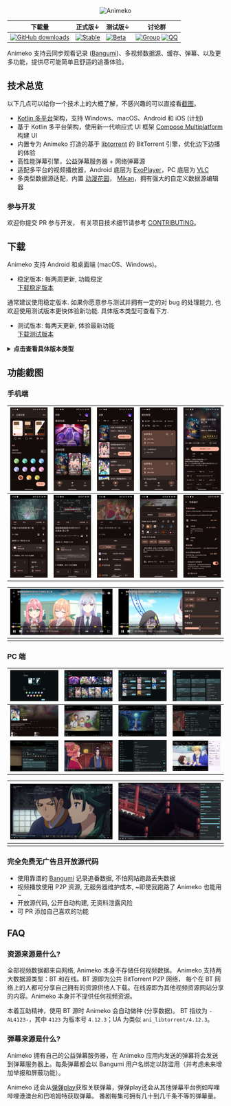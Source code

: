 <div align="center">

![Animeko](https://socialify.git.ci/open-ani/animeko/image?description=1&descriptionEditable=%E9%9B%86%E6%89%BE%E7%95%AA%E3%80%81%E8%BF%BD%E7%95%AA%E3%80%81%E7%9C%8B%E7%95%AA%E7%9A%84%E4%B8%80%E7%AB%99%E5%BC%8F%E5%BC%B9%E5%B9%95%E8%BF%BD%E7%95%AA%E5%B9%B3%E5%8F%B0&font=Jost&logo=https%3A%2F%2Fraw.githubusercontent.com%2Fopen-ani%2Fanimeko%2Frefs%2Fheads%2Fmain%2F.github%2Fassets%2Flogo.png&name=1&owner=1&pattern=Plus&theme=Light)

| 下載量                                                                                                                                                                                                                | 正式版↓                                                                                                                                                                         | 测试版↓                                                                                                                                                                                    | 讨论群                                                                                                                                                                                                                                                                                                                                                                                                           |
|--------------------------------------------------------------------------------------------------------------------------------------------------------------------------------------------------------------------|------------------------------------------------------------------------------------------------------------------------------------------------------------------------------|-----------------------------------------------------------------------------------------------------------------------------------------------------------------------------------------|---------------------------------------------------------------------------------------------------------------------------------------------------------------------------------------------------------------------------------------------------------------------------------------------------------------------------------------------------------------------------------------------------------------|
| [![GitHub downloads](https://img.shields.io/github/downloads/open-ani/ani/total?label=Downloads&labelColor=27303D&color=0D1117&logo=github&logoColor=FFFFFF&style=flat)](https://github.com/open-ani/ani/releases) | [![Stable](https://img.shields.io/github/release/open-ani/ani.svg?maxAge=3600&label=Stable&labelColor=06599d&color=043b69)](https://github.com/open-ani/ani/releases/latest) | [![Beta](https://img.shields.io/github/v/release/open-ani/ani.svg?maxAge=3600&label=Beta&labelColor=2c2c47&color=1c1c39&include_prereleases)](https://github.com/open-ani/ani/releases) | [![Group](https://img.shields.io/badge/Telegram-2CA5E0?style=flat-squeare&logo=telegram&logoColor=white)](https://t.me/openani) [![QQ](https://img.shields.io/badge/927170241-EB1923?logo=tencent-qq&logoColor=white)](http://qm.qq.com/cgi-bin/qm/qr?_wv=1027&k=2EbZ0Qxe-fI_AHJLCMnSIOnqw-nfrFH5&authKey=L31zTMwfbMG0FhIgt8xNHGOFPHc531mSw2YzUVupHLRJ4L2f8xerAd%2ByNl4OigRK&noverify=0&group_code=927170241) |

</div>

[dmhy]: http://www.dmhy.org/

[Bangumi]: http://bangumi.tv

[ddplay]: https://www.dandanplay.com/

[Compose Multiplatform]: https://www.jetbrains.com/compose-multiplatform/

[acg.rip]: https://acg.rip

[Mikan]: https://mikanani.me/

[Ikaros]: https://ikaros.run/

[Kotlin Multiplatform]: https://kotlinlang.org/docs/multiplatform.html

[ExoPlayer]: https://developer.android.com/media/media3/exoplayer

[VLC]: https://www.videolan.org/vlc/

[libtorrent]: https://libtorrent.org/

Animeko 支持云同步观看记录 ([Bangumi][Bangumi])、多视频数据源、缓存、弹幕、以及更多功能，提供尽可能简单且舒适的追番体验。

## 技术总览

以下几点可以给你一个技术上的大概了解，不感兴趣的可以直接看[截图](#功能截图)。

- [Kotlin 多平台][Kotlin Multiplatform]架构，支持 Windows、macOS、Android 和 iOS (计划)
- 基于 Kotlin 多平台架构，使用新一代响应式 UI 框架 [Compose Multiplatform][Compose Multiplatform] 构建
  UI
- 内置专为 Animeko 打造的基于 [libtorrent][libtorrent] 的 BitTorrent 引擎，优化边下边播的体验
- 高性能弹幕引擎，公益弹幕服务器 + 网络弹幕源
- 适配多平台的视频播放器，Android 底层为 [ExoPlayer][ExoPlayer]，PC 底层为 [VLC][VLC]
- 多类型数据源适配，内置 [动漫花园][dmhy]， [Mikan]，拥有强大的自定义数据源编辑器

### 参与开发

欢迎你提交 PR 参与开发，
有关项目技术细节请参考 [CONTRIBUTING](docs/contributing/README.md)。

## 下载

Animeko 支持 Android 和桌面端 (macOS、Windows)。

- 稳定版本: 每两周更新, 功能稳定  
  [下载稳定版本](https://github.com/Him188/ani/releases/latest)

通常建议使用稳定版本. 如果你愿意参与测试并拥有一定的对 bug 的处理能力, 也欢迎使用测试版本更快体验新功能.
具体版本类型可查看下方.

- 测试版本: 每两天更新, 体验最新功能  
  [下载测试版本](https://github.com/Him188/ani/releases)

<details>
<summary> <b>点击查看具体版本类型</b> </summary>

Animeko 采用语义化版本号, 简单来说就是 `4.x.y` 的格式. 有以下几种版本类型:

- 稳定版本:
    - **新特性发布**: 当 `x` 更新时, 会有新特性的发布. 通常为 2 周一次.
    - **Bug 修复**: 当 `y` 更新时, 只会有针对前个版本的重要的 bug 修复. 这些 Bug 修复版本穿插在新特性更新的间隔中,
      时间不固定.
- 在稳定版本的发布周期之间, 会发布测试版本:
    - **Alpha 测试版**: 所有重大新功能都会首先发布到 `alpha` 测试通道, 客户端内可使用 "每日构建"
      接收更新. 这些新功能非常不稳定, 适合热情的先锋测试员!
    - **Beta 测试版**: 在功能经过 alpha 测试修复重大问题后, 会进入 `beta` 测试通道,
      在客户端内名称为 "测试版". 此版本仍然不稳定, 是一个平衡新功能和稳定性的选择

</details>

## 功能截图

### 手机端

|            <img src=".readme/images/portrait/0_Onboarding_portrait.png" alt="Onboarding Screen Portrait" />             |  <img src=".readme/images/portrait/1_MainScreen_Exploration_portrait.png" alt="Main Screen Exploration Portrait" />  |      <img src=".readme/images/portrait/2_MainScreen_Collection_portrait.png" alt="Main Screen Collection Portrait"  />       | <img src=".readme/images/portrait/3_MainScreen_CacheManagement_portrait.png" alt="Main Screen Cache Management Portrait"  />  |            <img src=".readme/images/portrait/4_SubjectDetailsPage_portrait.png" alt="Subject Details Page Portrait"  />            | 
|:-----------------------------------------------------------------------------------------------------------------------:|:--------------------------------------------------------------------------------------------------------------------:|:----------------------------------------------------------------------------------------------------------------------------:|:-----------------------------------------------------------------------------------------------------------------------------:|:----------------------------------------------------------------------------------------------------------------------------------:|
| <img src=".readme/images/portrait/5_EpisodePage_selected_web_portrait.png" alt="Episode Page Selected Web Portrait"  /> | <img src=".readme/images/portrait/6_EpisodePage_selected_bt_portrait.png" alt="Episode Page Selected BT Portrait" /> | <img src=".readme/images/portrait/7_EpisodePage_selector_simple_portrait.png" alt="Episode Page Selector Simple Portrait" /> | <img src=".readme/images/portrait/8_EpisodePage_selector_detail_portrait.png" alt="Episode Page Selector Detail Portrait"  /> | <img src=".readme/images/portrait/11_SettingsPage_media_preference_portrait.png" alt="Settings Page Media Preference Portrait"  /> |

| <img src=".readme/images/portrait/9_EpisodePage_fullscreen_android.png" alt="Episode Page Fullscreen Android Portrait"  /> | <img src=".readme/images/portrait/10_EpisodePage_fullscreen_danmaku_settings_android.png" alt="Episode Page Fullscreen Danmaku Settings Android Portrait"  /> | 
|:--------------------------------------------------------------------------------------------------------------------------:|:-------------------------------------------------------------------------------------------------------------------------------------------------------------:|
|                                                                                                                            |                                                                                                                                                               |

### PC 端

|               <img src=".readme/images/landscape/0_Onboarding_landscape.png" alt="Onboarding Screen Landscape" />                |   <img src=".readme/images/landscape/1_MainScreen_Exploration_landscape.png" alt="Main Screen Exploration Landscape" />   |         <img src=".readme/images/landscape/2_MainScreen_Collection_landscape.png" alt="Main Screen Collection Landscape"  />          | <img src=".readme/images/landscape/3_MainScreen_CacheManagement_landscape.png" alt="Main Screen Cache Management Landscape"  />  |
|:--------------------------------------------------------------------------------------------------------------------------------:|:-------------------------------------------------------------------------------------------------------------------------:|:-------------------------------------------------------------------------------------------------------------------------------------:|:--------------------------------------------------------------------------------------------------------------------------------:|
|         <img src=".readme/images/landscape/4_SubjectDetailsPage_landscape.png" alt="Subject Details Page Landscape"  />          | <img src=".readme/images/landscape/5_EpisodePage_selected_web_landscape.png" alt="Episode Page Selected Web Landscape" /> |        <img src=".readme/images/landscape/6_EpisodePage_selected_bt_landscape.png" alt="Episode Page Selected BT Landscape" />        | <img src=".readme/images/landscape/7_EpisodePage_selector_simple_landscape.png" alt="Episode Page Selector Simple Landscape"  /> |
| <img src=".readme/images/landscape/8_EpisodePage_selector_detail_landscape.png" alt="Episode Page Selector Detail Landscape"  /> |     <img src=".readme/images/landscape/9_EpisodePage_theater_landscape.png" alt="Episode Page Theater Landscape"  />      | <img src=".readme/images/landscape/12_SettingsPage_media_preference_landscape.png" alt="Settings Page Media Preference Landscape"  /> |               <img src=".readme/images/landscape/13_EpisodePage_macos.png" alt="Episode Page macOS Landscape"  />                |

| <img src=".readme/images/landscape/10_EpisodePage_fullscreen_windows.png" alt="Episode Page Fullscreen Windows Landscape" /> | <img src=".readme/images/landscape/11_EpisodePage_fullscreen_danmaku_settings_windows.jpg" alt="Episode Page Fullscreen Danmaku Settings Windows Landscape" /> |
|:----------------------------------------------------------------------------------------------------------------------------:|:--------------------------------------------------------------------------------------------------------------------------------------------------------------:|
|                                                                                                                              |                                                                                                                                                                |

### 完全免费无广告且开放源代码

- 使用靠谱的 [Bangumi][Bangumi] 记录追番数据, 不怕网站跑路丢失数据
- 视频播放使用 P2P 资源, 无服务器维护成本, ~即使我跑路了 Animeko 也能用~
- 开放源代码, 公开自动构建, 无资料泄露风险
- 可 PR 添加自己喜欢的功能

## FAQ

### 资源来源是什么?

全部视频数据都来自网络, Animeko 本身不存储任何视频数据。
Animeko 支持两大数据源类型：BT 和在线。BT 源即为公共 BitTorrent P2P 网络，
每个在 BT
网络上的人都可分享自己拥有的资源供他人下载。在线源即为其他视频资源网站分享的内容。Animeko
本身并不提供任何视频资源。

本着互助精神，使用 BT 源时 Animeko 会自动做种 (分享数据)。
BT 指纹为 `-AL4123-`，其中 `4123` 为版本号 `4.12.3`；UA 为类似 `ani_libtorrent/4.12.3`。

### 弹幕来源是什么?

Animeko 拥有自己的公益弹幕服务器，在 Animeko 应用内发送的弹幕将会发送到弹幕服务器上。每条弹幕都会以
Bangumi
用户名绑定以防滥用（并考虑未来增加举报和屏蔽功能）。

Animeko 还会从[弹弹play][ddplay]获取关联弹幕，弹弹play还会从其他弹幕平台例如哔哩哔哩港澳台和巴哈姆特获取弹幕。
番剧每集可拥有几十到几千条不等的弹幕量。
